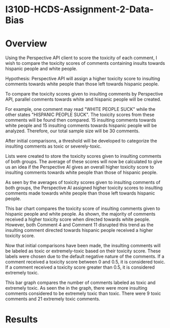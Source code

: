 # I310D-HCDS-Assignment-2-Data-Bias

# Overview 
Using the Perspective API client to score the toxicity of each comment, I wish to compare the toxicity scores of comments containing insults towards hispanic people and white people. 

Hypothesis: Perspective API will assign a higher toxicity score to insulting comments towards white people than those left towards hispanic people.

To compare the toxicity scores given to insulting comments by Perspective API, parallel comments towards white and hispanic people will be created. 

For example, one comment may read "WHITE PEOPLE SUCK" while the other states "HISPANIC PEOPLE SUCK". The toxicity scores from these comments will be found then compared. 15 insulting comments towards white people and 15 insulting comments towards hispanic people will be analyzed. Therefore, our total sample size will be 30 comments. 

After initial comparisons, a threshold will be developed to categorize the insulting comments as toxic or severely-toxic. 

Lists were created to store the toxicity scores given to insulting comments of both groups. The average of these scores will now be calculated to give us an idea if the Perspective AI gives an overall higher toxicity score to insulting comments towards white people than those of hispanic people. 

As seen by the averages of toxicity scores given to insulting comments of both groups, the Perspective AI assigned higher toxicity scores to insulting comments made towards white people than those left towards hispanic people. 

This bar chart compares the toxicity score of insulting comments given to hispanic people and white people. As shown, the majority of comments received a higher toxicity score when directed towards white people. However, both Comment 4 and Comment 11 disrupted this trend as the insulting comment directed towards hispanic people received a higher toxicity score. 

Now that initial comparisons have been made, the insulting comments will be labeled as toxic or extremely-toxic based on their toxicity score. These labels were chosen due to the default negative nature of the comments. If a comment received a toxicity score between 0 and 0.5, it is considered toxic. If a comment received a toxicity score greater than 0.5, it is considered extremely toxic. 

This bar graph compares the number of comments labeled as toxic and extremely toxic. As seen the in the graph, there were more insulting comments considered to be extremely toxic than toxic. There were 9 toxic comments and 21 extremely toxic comments.

# Results
